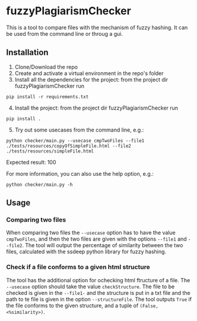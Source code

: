 # fuzzyPlagiarismChecker
This is a tool to compare files with the mechanism of fuzzy hashing. It can be used from the command line or throug a gui.

## Installation

1. Clone/Download the repo
2. Create and activate a virtual environment in the repo's folder
3. Install all the dependencies for the project: from the project dir fuzzyPlagiarismChecker run
```
pip install -r requirements.txt
```
4. Install the project: from the project dir fuzzyPlagiarismChecker run
```
pip install .
```
5. Try out some usecases from the command line, e.g.:
```
python checker/main.py --usecase cmpTwoFiles --file1 ./tests/resources/copyOfSimpleFile.html --file2 ./tests/resources/simpleFile.html
```
Expected result: 100

For more information, you can also use the help option, e.g.:
```
python checker/main.py -h
```

## Usage
### Comparing two files
When comparing two files the `--usecase` option has to have the value `cmpTwoFiles`, and then the two files are given with the options `--file1` and `--file2`. The tool will output the percentage of similarity between the two files, calculated with the ssdeep python library for fuzzy hashing.

### Check if a file conforms to a given html structure
The tool has the additional option for ochecking html ftructure of a file. The `--usecase` option should take the value `checkStructure`. The file to be checked is given in the `--file1-` and the structure is put in a txt file and the path to te file is given in the option `--structureFile`. The tool outputs `True` if the file conforms to the given structure, and a tuple of `(False, <%similarity>)`.